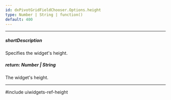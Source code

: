 ```yaml
---
id: dxPivotGridFieldChooser.Options.height
type: Number | String | function()
default: 400
---
```

---
##### shortDescription
Specifies the widget's height.

##### return: Number | String
The widget's height.

---
#include uiwidgets-ref-height